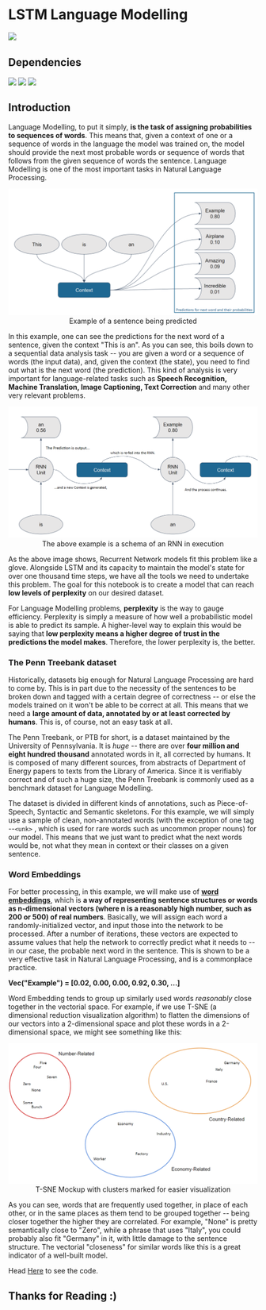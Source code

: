 # LSTM Language Modelling

![](http://ForTheBadge.com/images/badges/made-with-python.svg) 

## Dependencies

![](https://img.shields.io/badge/TensorFlow-2.1.0-FF6F00?style=for-the-badge&logo=TensorFlow)
![](https://img.shields.io/badge/numpy-1.19.2-013243?style=for-the-badge&logo=NumPy)
![](https://img.shields.io/badge/time-1.0.0-123456?style=for-the-badge)

## Introduction

Language Modelling, to put it simply, <b>is the task of assigning probabilities to sequences of words</b>. This means that, given a context of one or a sequence of words in the language the model was trained on, the model should provide the next most probable words or sequence of words that follows from the given sequence of words the sentence. Language Modelling is one of the most important tasks in Natural Language Processing.

<p align="center">
	<img src="Images/img0.png">
	Example of a sentence being predicted
</p>

In this example, one can see the predictions for the next word of a sentence, given the context "This is an". As you can see, this boils down to a sequential data analysis task -- you are given a word or a sequence of words (the input data), and, given the context (the state), you need to find out what is the next word (the prediction). This kind of analysis is very important for language-related tasks such as <b>Speech Recognition, Machine Translation, Image Captioning, Text Correction</b> and many other very relevant problems. 

<p align="center">
	<img src="Images/img1.png">
	The above example is a schema of an RNN in execution
</p>

As the above image shows, Recurrent Network models fit this problem like a glove. Alongside LSTM and its capacity to maintain the model's state for over one thousand time steps, we have all the tools we need to undertake this problem. The goal for this notebook is to create a model that can reach <b>low levels of perplexity</b> on our desired dataset.

For Language Modelling problems, <b>perplexity</b> is the way to gauge efficiency. Perplexity is simply a measure of how well a probabilistic model is able to predict its sample. A higher-level way to explain this would be saying that <b>low perplexity means a higher degree of trust in the predictions the model makes</b>. Therefore, the lower perplexity is, the better.

### The Penn Treebank dataset

Historically, datasets big enough for Natural Language Processing are hard to come by. This is in part due to the necessity of the sentences to be broken down and tagged with a certain degree of correctness -- or else the models trained on it won't be able to be correct at all. This means that we need a <b>large amount of data, annotated by or at least corrected by humans</b>. This is, of course, not an easy task at all.

The Penn Treebank, or PTB for short, is a dataset maintained by the University of Pennsylvania. It is <i>huge</i> -- there are over <b>four million and eight hundred thousand</b> annotated words in it, all corrected by humans. It is composed of many different sources, from abstracts of Department of Energy papers to texts from the Library of America. Since it is verifiably correct and of such a huge size, the Penn Treebank is commonly used as a benchmark dataset for Language Modelling.

The dataset is divided in different kinds of annotations, such as Piece-of-Speech, Syntactic and Semantic skeletons. For this example, we will simply use a sample of clean, non-annotated words (with the exception of one tag --<code>&lt;unk&gt;</code>
, which is used for rare words such as uncommon proper nouns) for our model. This means that we just want to predict what the next words would be, not what they mean in context or their classes on a given sentence.

### Word Embeddings

For better processing, in this example, we will make use of <a href="https://www.tensorflow.org/tutorials/word2vec/"><b>word embeddings</b></a>, which is <b>a way of representing sentence structures or words as n-dimensional vectors (where n is a reasonably high number, such as 200 or 500) of real numbers</b>. Basically, we will assign each word a randomly-initialized vector, and input those into the network to be processed. After a number of iterations, these vectors are expected to assume values that help the network to correctly predict what it needs to -- in our case, the probable next word in the sentence. This is shown to be a very effective task in Natural Language Processing, and is a commonplace practice.

<strong>Vec("Example") = [0.02, 0.00, 0.00, 0.92, 0.30, ...]</strong>

Word Embedding tends to group up similarly used words <i>reasonably</i> close together in the vectorial space. For example, if we use T-SNE (a dimensional reduction visualization algorithm) to flatten the dimensions of our vectors into a 2-dimensional space and plot these words in a 2-dimensional space, we might see something like this:

<p align="center">
	<img src="Images/img2.png">
	T-SNE Mockup with clusters marked for easier visualization
</p>

As you can see, words that are frequently used together, in place of each other, or in the same places as them tend to be grouped together -- being closer together the higher they are correlated. For example, "None" is pretty semantically close to "Zero", while a phrase that uses "Italy", you could probably also fit "Germany" in it, with little damage to the sentence structure. The vectorial "closeness" for similar words like this is a great indicator of a well-built model.

Head [Here](Notebook.ipynb) to see the code.

## Thanks for Reading :)